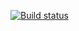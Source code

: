 [![Build status](https://ci.appveyor.com/api/projects/status/w258q2qn1c42ca64?svg=true)](https://ci.appveyor.com/project/KudrinSergey/bdd)
